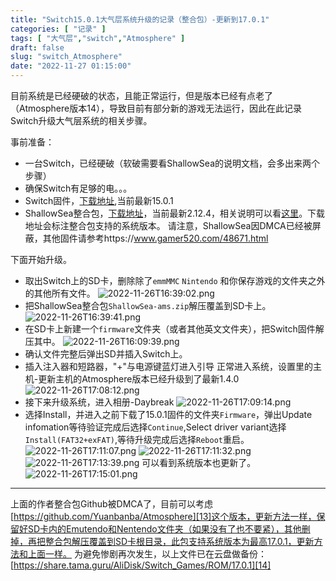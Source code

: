 ```yaml
---
title: "Switch15.0.1大气层系统升级的记录（整合包）-更新到17.0.1"
categories: [ "记录" ]
tags: [ "大气层","switch","Atmosphere" ]
draft: false
slug: "switch_Atmosphere"
date: "2022-11-27 01:15:00"
---
```


目前系统是已经硬破的状态，且能正常运行，但是版本已经有点老了（Atmosphere版本14），导致目前有部分新的游戏无法运行，因此在此记录Switch升级大气层系统的相关步骤。


<!--more-->

事前准备：

 - 一台Switch，已经硬破（软破需要看ShallowSea的说明文档，会多出来两个步骤）
 - 确保Switch有足够的电。。。
 - Switch固件，[下载地址][1],当前最新15.0.1
 - ShallowSea整合包，[下载地址][2]，当前最新2.12.4，相关说明可以看[这里][3]。下载地址会标注整合包支持的系统版本。
<scode type=red>请注意，ShallowSea因DMCA已经被屏蔽，其他固件请参考https://www.gamer520.com/48671.html</scode>


<!--more-->
下面开始升级。

 - 取出Switch上的SD卡，删除除了`emmMMC` `Nintendo` 和你保存游戏的文件夹之外的其他所有文件。
![2022-11-26T16:39:02.png][4]
 - 把ShallowSea整合包`ShallowSea-ams.zip`解压覆盖到SD卡上。
![2022-11-26T16:39:41.png][5]
 - 在SD卡上新建一个`firmware`文件夹（或者其他英文文件夹），把Switch固件解压其中。
![2022-11-26T16:09:39.png][6]
 - 确认文件完整后弹出SD并插入Switch上。
 - 插入注入器和短路器，"+"与电源键蓝灯进入引导
正常进入系统，设置里的主机-更新主机的Atmosphere版本已经升级到了最新1.4.0
![2022-11-26T17:08:12.png][7]
 - 接下来升级系统，进入相册-Daybreak
![2022-11-26T17:09:14.png][8]
 - 选择Install，并进入之前下载了15.0.1固件的文件夹`Firmware`，弹出Update infomation等待验证完成后选择`Continue`,Select driver variant选择`Install(FAT32+exFAT)`,等待升级完成后选择`Reboot`重启。
![2022-11-26T17:11:07.png][9]
![2022-11-26T17:11:32.png][10]
![2022-11-26T17:13:39.png][11]
可以看到系统版本也更新了。
![2022-11-26T17:15:01.png][12]


----------


上面的作者整合包Github被DMCA了，目前可以考虑[https://github.com/Yuanbanba/Atmosphere][13]这个版本，更新方法一样，保留好SD卡内的Emutendo和Nentendo文件夹（如果没有了也不要紧），其他删掉，再把整合包解压覆盖到SD卡根目录，此包支持系统版本为最高17.0.1，更新方法和上面一样。
为避免惨剧再次发生，以上文件已在云盘做备份：[https://share.tama.guru/AliDisk/Switch_Games/ROM/17.0.1][14]


  [1]: https://darthsternie.net/switch-firmwares/
  [2]: https://github.com/carcaschoi/ShallowSea
  [3]: https://github.com/carcaschoi/ShallowSea/blob/main/docs/User%20guide.md
  [4]: https://img-tama-guru.oss-cn-hongkong.aliyuncs.com/2022/11/27/638241260e32a.png
  [5]: https://img-tama-guru.oss-cn-hongkong.aliyuncs.com/2022/11/27/6382414d42649.png
  [6]: https://img-tama-guru.oss-cn-hongkong.aliyuncs.com/2022/11/26/6382365a2312d.png
  [7]: https://img-tama-guru.oss-cn-hongkong.aliyuncs.com/2022/11/27/638247fc998d5.png
  [8]: https://img-tama-guru.oss-cn-hongkong.aliyuncs.com/2022/11/27/6382483aa25e9.png
  [9]: https://img-tama-guru.oss-cn-hongkong.aliyuncs.com/2022/11/27/638248ab215ba.png
  [10]: https://img-tama-guru.oss-cn-hongkong.aliyuncs.com/2022/11/27/638248c432267.png
  [11]: https://img-tama-guru.oss-cn-hongkong.aliyuncs.com/2022/11/27/638249433066c.png
  [12]: https://img-tama-guru.oss-cn-hongkong.aliyuncs.com/2022/11/27/638249951880a.png
  [13]: https://github.com/Yuanbanba/Atmosphere
  [14]: https://share.tama.guru/AliDisk/Switch_Games/ROM/17.0.1